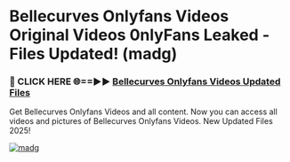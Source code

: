 # Bellecurves Onlyfans Videos Original Videos 0nlyFans Leaked - Files Updated! (madg)

<h3>🔴 CLICK HERE 🌐==►► <a href="https://tinyurl.com/4seja8ks" rel="nofollow">Bellecurves Onlyfans Videos Updated Files</a></h3>

Get Bellecurves Onlyfans Videos and all content. Now you can access all videos and pictures of Bellecurves Onlyfans Videos. New Updated Files 2025!

[![madg](https://i.imgur.com/EWjZXRe.gif)](https://tinyurl.com/4seja8ks)
